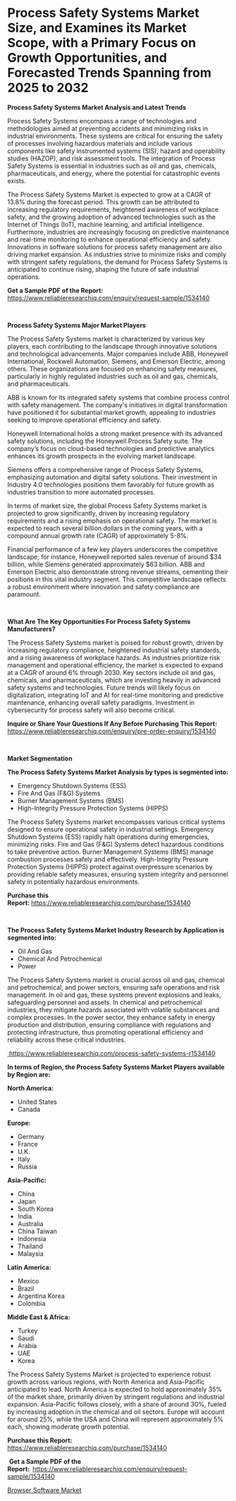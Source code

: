 <p><h1>Process Safety Systems Market Size, and Examines its Market Scope, with a Primary Focus on Growth Opportunities, and Forecasted Trends Spanning from 2025 to 2032</h1></p><p><strong>Process Safety Systems Market Analysis and Latest Trends</strong></p>
<p><p>Process Safety Systems encompass a range of technologies and methodologies aimed at preventing accidents and minimizing risks in industrial environments. These systems are critical for ensuring the safety of processes involving hazardous materials and include various components like safety instrumented systems (SIS), hazard and operability studies (HAZOP), and risk assessment tools. The integration of Process Safety Systems is essential in industries such as oil and gas, chemicals, pharmaceuticals, and energy, where the potential for catastrophic events exists.</p><p>The Process Safety Systems Market is expected to grow at a CAGR of 13.8% during the forecast period. This growth can be attributed to increasing regulatory requirements, heightened awareness of workplace safety, and the growing adoption of advanced technologies such as the Internet of Things (IoT), machine learning, and artificial intelligence. Furthermore, industries are increasingly focusing on predictive maintenance and real-time monitoring to enhance operational efficiency and safety. Innovations in software solutions for process safety management are also driving market expansion. As industries strive to minimize risks and comply with stringent safety regulations, the demand for Process Safety Systems is anticipated to continue rising, shaping the future of safe industrial operations.</p></p>
<p><strong>Get a Sample PDF of the Report:&nbsp;</strong> <a href="https://www.reliableresearchiq.com/enquiry/request-sample/1534140?utm_campaign=2042&utm_medium=2&utm_source=Github&utm_content=ia&utm_term=09032025&utm_id=process-safety-systems">https://www.reliableresearchiq.com/enquiry/request-sample/1534140</a></p>
<p>&nbsp;</p>
<p><strong>Process Safety Systems Major Market Players</strong></p>
<p><p>The Process Safety Systems market is characterized by various key players, each contributing to the landscape through innovative solutions and technological advancements. Major companies include ABB, Honeywell International, Rockwell Automation, Siemens, and Emerson Electric, among others. These organizations are focused on enhancing safety measures, particularly in highly regulated industries such as oil and gas, chemicals, and pharmaceuticals.</p><p>ABB is known for its integrated safety systems that combine process control with safety management. The company's initiatives in digital transformation have positioned it for substantial market growth, appealing to industries seeking to improve operational efficiency and safety.</p><p>Honeywell International holds a strong market presence with its advanced safety solutions, including the Honeywell Process Safety suite. The company’s focus on cloud-based technologies and predictive analytics enhances its growth prospects in the evolving market landscape.</p><p>Siemens offers a comprehensive range of Process Safety Systems, emphasizing automation and digital safety solutions. Their investment in Industry 4.0 technologies positions them favorably for future growth as industries transition to more automated processes.</p><p>In terms of market size, the global Process Safety Systems market is projected to grow significantly, driven by increasing regulatory requirements and a rising emphasis on operational safety. The market is expected to reach several billion dollars in the coming years, with a compound annual growth rate (CAGR) of approximately 5-8%.</p><p>Financial performance of a few key players underscores the competitive landscape; for instance, Honeywell reported sales revenue of around $34 billion, while Siemens generated approximately $63 billion. ABB and Emerson Electric also demonstrate strong revenue streams, cementing their positions in this vital industry segment. This competitive landscape reflects a robust environment where innovation and safety compliance are paramount.</p></p>
<p>&nbsp;</p>
<p><strong>What Are The Key Opportunities For Process Safety Systems Manufacturers?</strong></p>
<p><p>The Process Safety Systems market is poised for robust growth, driven by increasing regulatory compliance, heightened industrial safety standards, and a rising awareness of workplace hazards. As industries prioritize risk management and operational efficiency, the market is expected to expand at a CAGR of around 6% through 2030. Key sectors include oil and gas, chemicals, and pharmaceuticals, which are investing heavily in advanced safety systems and technologies. Future trends will likely focus on digitalization, integrating IoT and AI for real-time monitoring and predictive maintenance, enhancing overall safety paradigms. Investment in cybersecurity for process safety will also become critical.</p></p>
<p><strong>Inquire or Share Your Questions If Any Before Purchasing This Report:</strong> <a href="https://www.reliableresearchiq.com/enquiry/pre-order-enquiry/1534140?utm_campaign=2042&utm_medium=2&utm_source=Github&utm_content=ia&utm_term=09032025&utm_id=process-safety-systems">https://www.reliableresearchiq.com/enquiry/pre-order-enquiry/1534140</a></p>
<p>&nbsp;</p>
<p><strong>Market Segmentation</strong></p>
<p><strong>The Process Safety Systems Market Analysis by types is segmented into:</strong></p>
<p><ul><li>Emergency Shutdown Systems (ESS)</li><li>Fire And Gas (F&G) Systems</li><li>Burner Management Systems (BMS)</li><li>High-Integrity Pressure Protection Systems (HIPPS)</li></ul></p>
<p><p>The Process Safety Systems market encompasses various critical systems designed to ensure operational safety in industrial settings. Emergency Shutdown Systems (ESS) rapidly halt operations during emergencies, minimizing risks. Fire and Gas (F&G) Systems detect hazardous conditions to take preventive action. Burner Management Systems (BMS) manage combustion processes safely and effectively. High-Integrity Pressure Protection Systems (HIPPS) protect against overpressure scenarios by providing reliable safety measures, ensuring system integrity and personnel safety in potentially hazardous environments.</p></p>
<p><strong>Purchase this Report:&nbsp;</strong><a href="https://www.reliableresearchiq.com/purchase/1534140?utm_campaign=2042&utm_medium=2&utm_source=Github&utm_content=ia&utm_term=09032025&utm_id=process-safety-systems">https://www.reliableresearchiq.com/purchase/1534140</a></p>
<p>&nbsp;</p>
<p><strong>The Process Safety Systems Market Industry Research by Application is segmented into:</strong></p>
<p><ul><li>Oil And Gas</li><li>Chemical And Petrochemical</li><li>Power</li></ul></p>
<p><p>The Process Safety Systems market is crucial across oil and gas, chemical and petrochemical, and power sectors, ensuring safe operations and risk management. In oil and gas, these systems prevent explosions and leaks, safeguarding personnel and assets. In chemical and petrochemical industries, they mitigate hazards associated with volatile substances and complex processes. In the power sector, they enhance safety in energy production and distribution, ensuring compliance with regulations and protecting infrastructure, thus promoting operational efficiency and reliability across these critical industries.</p></p>
<p><a href="https://www.reliableresearchiq.com/process-safety-systems-r1534140?utm_campaign=2042&utm_medium=2&utm_source=Github&utm_content=ia&utm_term=09032025&utm_id=process-safety-systems">&nbsp;https://www.reliableresearchiq.com/process-safety-systems-r1534140</a></p>
<p><strong>In terms of Region, the Process Safety Systems Market Players available by Region are:</strong></p>
<p>
    <p> <strong> North America: </strong>
        <ul>
            <li>United States</li>
            <li>Canada</li>
        </ul>
        </p> 
    <p> <strong> Europe: </strong>
        <ul>
            <li>Germany</li>
            <li>France</li>
            <li>U.K.</li>
            <li>Italy</li>
            <li>Russia</li>
        </ul>
        </p> 
    <p> <strong> Asia-Pacific: </strong>
        <ul>
            <li>China</li>
            <li>Japan</li>
            <li>South Korea</li>
            <li>India</li>
            <li>Australia</li>
            <li>China Taiwan</li>
            <li>Indonesia</li>
            <li>Thailand</li>
            <li>Malaysia</li>
        </ul>
        </p> 
    <p> <strong> Latin America: </strong>
        <ul>
            <li>Mexico</li>
            <li>Brazil</li>
            <li>Argentina Korea</li>
            <li>Colombia</li>
        </ul>
        </p> 
    <p> <strong> Middle East & Africa: </strong>
        <ul>
            <li>Turkey</li>
            <li>Saudi</li>
            <li>Arabia</li>
            <li>UAE</li>
            <li>Korea</li>
        </ul>
    </p>
    </p>
<p><p>The Process Safety Systems Market is projected to experience robust growth across various regions, with North America and Asia-Pacific anticipated to lead. North America is expected to hold approximately 35% of the market share, primarily driven by stringent regulations and industrial expansion. Asia-Pacific follows closely, with a share of around 30%, fueled by increasing adoption in the chemical and oil sectors. Europe will account for around 25%, while the USA and China will represent approximately 5% each, showing moderate growth potential.</p></p>
<p><strong>Purchase this Report: </strong><a href="https://www.reliableresearchiq.com/purchase/1534140?utm_campaign=2042&utm_medium=2&utm_source=Github&utm_content=ia&utm_term=09032025&utm_id=process-safety-systems">https://www.reliableresearchiq.com/purchase/1534140</a></p>
<p>&nbsp;<strong>Get a Sample PDF of the Report:&nbsp;&nbsp;</strong><a href="https://www.reliableresearchiq.com/enquiry/request-sample/1534140?utm_campaign=2042&utm_medium=2&utm_source=Github&utm_content=ia&utm_term=09032025&utm_id=process-safety-systems">https://www.reliableresearchiq.com/enquiry/request-sample/1534140</a></p>
<p><strong></strong></p>
<p><p><a href="https://github.com/OlenFleming68/Market-Research-Report-List-1/blob/main/browser-software-market.md?utm_campaign=2042&utm_medium=2&utm_source=Github&utm_content=ia&utm_term=09032025&utm_id=process-safety-systems">Browser Software Market</a></p></p>